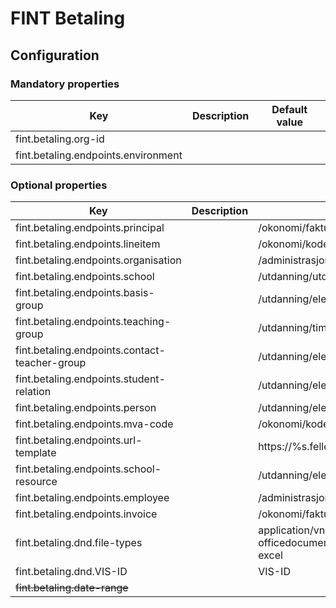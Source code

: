 # FINT Betaling

## Configuration
### Mandatory properties
| Key | Description | Default value |
| ---- | ---- | ---- |
| fint.betaling.org-id |  | |
| fint.betaling.endpoints.environment | | |

### Optional properties
| Key | Description | Default value |
| ---- | ---- | ---- |
| fint.betaling.endpoints.principal | | /okonomi/faktura/fakturautsteder |
| fint.betaling.endpoints.lineitem | | /okonomi/kodeverk/vare | 
| fint.betaling.endpoints.organisation | | /administrasjon/organisasjon/organisasjonselement |
| fint.betaling.endpoints.school | | /utdanning/utdanningsprogram/skole |
| fint.betaling.endpoints.basis-group | |/utdanning/elev/basisgruppe | 
| fint.betaling.endpoints.teaching-group | |/utdanning/timeplan/undervisningsgruppe | 
| fint.betaling.endpoints.contact-teacher-group | |/utdanning/elev/kontaktlarergruppe | 
| fint.betaling.endpoints.student-relation | |/utdanning/elev/elevforhold | 
| fint.betaling.endpoints.person | |/utdanning/elev/person | 
| fint.betaling.endpoints.mva-code | |/okonomi/kodeverk/merverdiavgift | 
| fint.betaling.endpoints.url-template | |https://%s.felleskomponent.no%s | 
| fint.betaling.endpoints.school-resource | |/utdanning/elev/skoleressurs | 
| fint.betaling.endpoints.employee | |/administrasjon/personal/person | 
| fint.betaling.endpoints.invoice | |/okonomi/faktura/faktura | 
| fint.betaling.dnd.file-types | |application/vnd.openxmlformats-officedocument.spreadsheetml.sheet,application/vnd.ms-excel | 
| fint.betaling.dnd.VIS-ID | |VIS-ID | 
| ~~fint.betaling.date-range~~|  | |


